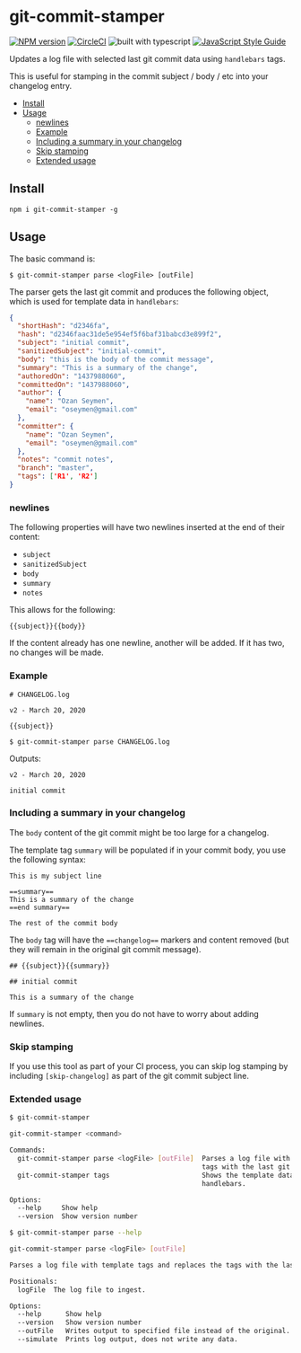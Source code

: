 # git-commit-stamper

[![NPM version](http://img.shields.io/npm/v/git-commit-stamper.svg?style=flat-square)](https://www.npmjs.com/package/git-commit-stamper)
[![CircleCI](https://circleci.com/gh/theogravity/git-commit-stamper.svg?style=svg)](https://circleci.com/gh/theogravity/git-commit-stamper)
![built with typescript](https://camo.githubusercontent.com/92e9f7b1209bab9e3e9cd8cdf62f072a624da461/68747470733a2f2f666c61742e62616467656e2e6e65742f62616467652f4275696c74253230576974682f547970655363726970742f626c7565) 
[![JavaScript Style Guide](https://img.shields.io/badge/code_style-standard-brightgreen.svg)](https://standardjs.com)

Updates a log file with selected last git commit data using `handlebars` tags. 

This is useful for stamping in the commit subject / body / etc into your changelog entry.

<!-- TOC -->
- [Install](#install)
- [Usage](#usage)
  - [newlines](#newlines)
  - [Example](#example)
  - [Including a summary in your changelog](#including-a-summary-in-your-changelog)
  - [Skip stamping](#skip-stamping)
  - [Extended usage](#extended-usage)

<!-- TOC END -->

## Install

`npm i git-commit-stamper -g`

## Usage

The basic command is:

`$ git-commit-stamper parse <logFile> [outFile]`

The parser gets the last git commit and produces the following object, which is used for template data
in `handlebars`:

```json
{
  "shortHash": "d2346fa",
  "hash": "d2346faac31de5e954ef5f6baf31babcd3e899f2",
  "subject": "initial commit",
  "sanitizedSubject": "initial-commit",
  "body": "this is the body of the commit message",
  "summary": "This is a summary of the change",
  "authoredOn": "1437988060",
  "committedOn": "1437988060",
  "author": {
    "name": "Ozan Seymen",
    "email": "oseymen@gmail.com"
  },
  "committer": {
    "name": "Ozan Seymen",
    "email": "oseymen@gmail.com"
  },
  "notes": "commit notes",
  "branch": "master",
  "tags": ['R1', 'R2']
}
```

### newlines

The following properties will have two newlines inserted at the end of their content:

- `subject`
- `sanitizedSubject`
- `body`
- `summary`
- `notes`

This allows for the following:

```text
{{subject}}{{body}}
```

If the content already has one newline, another will be added. If it has two, no changes will be made.

### Example

```text
# CHANGELOG.log

v2 - March 20, 2020

{{subject}}
```

`$ git-commit-stamper parse CHANGELOG.log`

Outputs:

```text
v2 - March 20, 2020

initial commit
```

### Including a summary in your changelog

The `body` content of the git commit might be too large for a changelog.

The template tag `summary` will be populated if in your commit body, you use the following syntax:

```text
This is my subject line

==summary==
This is a summary of the change
==end summary==

The rest of the commit body
```

The `body` tag will have the `==changelog==` markers and content removed (but they will remain in the
original git commit message).

```text
## {{subject}}{{summary}}
```

```text
## initial commit

This is a summary of the change
```

If `summary` is not empty, then you do not have to worry about adding newlines.

### Skip stamping

If you use this tool as part of your CI process, you can skip log stamping by including `[skip-changelog]`
as part of the git commit subject line.

### Extended usage

```bash
$ git-commit-stamper

git-commit-stamper <command>

Commands:
  git-commit-stamper parse <logFile> [outFile]  Parses a log file with template tags and replaces the
                                                tags with the last git commit info.
  git-commit-stamper tags                       Shows the template data that would be fed into
                                                handlebars.

Options:
  --help     Show help                                                                        [boolean]
  --version  Show version number                                                              [boolean]
```

```bash
$ git-commit-stamper parse --help

git-commit-stamper parse <logFile> [outFile]

Parses a log file with template tags and replaces the tags with the last git commit info.

Positionals:
  logFile  The log file to ingest.                                                  [string] [required]

Options:
  --help      Show help                                                                       [boolean]
  --version   Show version number                                                             [boolean]
  --outFile   Writes output to specified file instead of the original.                         [string]
  --simulate  Prints log output, does not write any data.                    [boolean] [default: false]                                                             [boolean]
```
